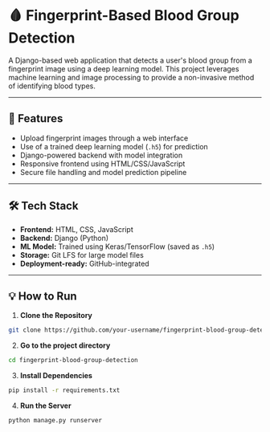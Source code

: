 # 🩸 Fingerprint-Based Blood Group Detection

A Django-based web application that detects a user's blood group from a fingerprint image using a deep learning model. This project leverages machine learning and image processing to provide a non-invasive method of identifying blood types.

---

## 🚀 Features

- Upload fingerprint images through a web interface
- Use of a trained deep learning model (`.h5`) for prediction
- Django-powered backend with model integration
- Responsive frontend using HTML/CSS/JavaScript
- Secure file handling and model prediction pipeline

---

## 🛠️ Tech Stack

- **Frontend:** HTML, CSS, JavaScript
- **Backend:** Django (Python)
- **ML Model:** Trained using Keras/TensorFlow (saved as `.h5`)
- **Storage:** Git LFS for large model files
- **Deployment-ready:** GitHub-integrated

---
## 💡 How to Run

1. **Clone the Repository**

```bash
git clone https://github.com/your-username/fingerprint-blood-group-detection.git
```

2. **Go to the project directory**
```bash
cd fingerprint-blood-group-detection
```

3. **Install Dependencies**
```bash
pip install -r requirements.txt
```

4. **Run the Server**
```bash
python manage.py runserver
```